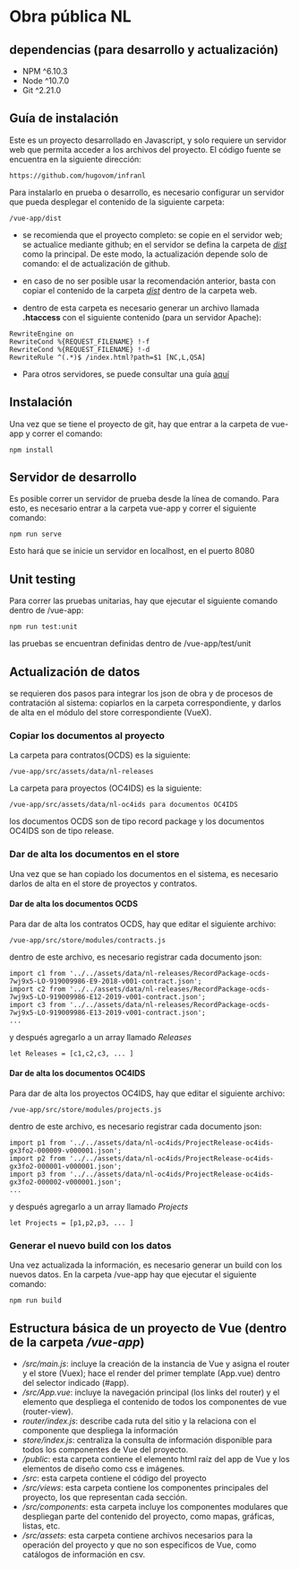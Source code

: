# Obra pública NL 
## dependencias (para desarrollo y actualización)
* NPM ^6.10.3
* Node ^10.7.0
* Git ^2.21.0

## Guía de instalación
Este es un proyecto desarrollado en Javascript, y solo requiere un servidor web que permita acceder a los archivos del proyecto. El código fuente se encuentra en la siguiente dirección:

```
https://github.com/hugovom/infranl
```

Para instalarlo en prueba o desarrollo, es necesario configurar un servidor que pueda desplegar el contenido de la siguiente carpeta:

```
/vue-app/dist
```

* se recomienda que el proyecto completo: se copie en el servidor web; se actualice mediante github; en el servidor se defina la carpeta de [_dist_](https://github.com/hugovom/infranl/tree/master/vue-app/dist) como la principal. De este modo, la actualización depende solo de comando: el de actualización de github.

* en caso de no ser posible usar la recomendación anterior, basta con copiar el contenido de la carpeta [_dist_](https://github.com/hugovom/infranl/tree/master/vue-app/dist) dentro de  la carpeta web.

* dentro de esta carpeta es necesario generar un archivo llamada __.htaccess__ con el siguiente contenido (para un servidor Apache):
```
RewriteEngine on
RewriteCond %{REQUEST_FILENAME} !-f
RewriteCond %{REQUEST_FILENAME} !-d
RewriteRule ^(.*)$ /index.html?path=$1 [NC,L,QSA]
```


* Para otros servidores, se puede consultar una guía [aquí](https://router.vuejs.org/guide/essentials/history-mode.html#example-server-configurations)

## Instalación 
Una vez que se tiene el proyecto de git, hay que entrar a la carpeta de vue-app y correr el comando:

```
npm install
```

## Servidor de desarrollo
Es posible correr un servidor de prueba desde la línea de comando. Para esto, es necesario entrar a la carpeta vue-app y correr el siguiente comando:

```
npm run serve
```

Esto hará que se inicie un servidor en localhost, en el puerto 8080

## Unit testing
Para correr las pruebas unitarias, hay que ejecutar el siguiente comando dentro de /vue-app:

```
npm run test:unit
```

las pruebas se encuentran definidas dentro de /vue-app/test/unit

## Actualización de datos
se requieren dos pasos para integrar los json de obra y de procesos de contratación al sistema: copiarlos en la carpeta correspondiente, y darlos de alta en el módulo del store correspondiente (VueX).

### Copiar los documentos al proyecto
La carpeta para contratos(OCDS) es la siguiente: 

```
/vue-app/src/assets/data/nl-releases
```

La carpeta para proyectos (OC4IDS) es la siguiente:

```
/vue-app/src/assets/data/nl-oc4ids para documentos OC4IDS
```

los documentos OCDS son de tipo record package y los documentos OC4IDS son de tipo release. 

### Dar de alta los documentos en el store
Una vez que se han copiado los documentos en el sistema, es necesario darlos de alta en el store de proyectos y contratos.

#### Dar de alta los documentos OCDS
Para dar de alta los contratos OCDS, hay que editar el siguiente archivo:

```
/vue-app/src/store/modules/contracts.js
```

dentro de este archivo, es necesario registrar cada documento json:

```
import c1 from '../../assets/data/nl-releases/RecordPackage-ocds-7wj9x5-LO-919009986-E9-2018-v001-contract.json';
import c2 from '../../assets/data/nl-releases/RecordPackage-ocds-7wj9x5-LO-919009986-E12-2019-v001-contract.json';
import c3 from '../../assets/data/nl-releases/RecordPackage-ocds-7wj9x5-LO-919009986-E13-2019-v001-contract.json';
...
```

y después agregarlo a un array llamado _Releases_

```
let Releases = [c1,c2,c3, ... ]
```

#### Dar de alta los documentos OC4IDS
Para dar de alta los proyectos OC4IDS, hay que editar el siguiente archivo:

```
/vue-app/src/store/modules/projects.js
```

dentro de este archivo, es necesario registrar cada documento json:

```
import p1 from '../../assets/data/nl-oc4ids/ProjectRelease-oc4ids-gx3fo2-000009-v000001.json';
import p2 from '../../assets/data/nl-oc4ids/ProjectRelease-oc4ids-gx3fo2-000001-v000001.json';
import p3 from '../../assets/data/nl-oc4ids/ProjectRelease-oc4ids-gx3fo2-000002-v000001.json';
...
```

y después agregarlo a un array llamado _Projects_

```
let Projects = [p1,p2,p3, ... ]
```

### Generar el nuevo build con los datos
Una vez actualizada la información, es necesario generar un build con los nuevos datos. En la carpeta /vue-app hay que ejecutar el siguiente comando:

```
npm run build
```



## Estructura básica de un proyecto de Vue (dentro de la carpeta _/vue-app_)

* _/src/main.js_: incluye la creación de la instancia de Vue y asigna el router y el store (Vuex); hace el render del primer template (App.vue) dentro del selector indicado (#app).
* _/src/App.vue_: incluye la navegación principal (los links del router) y el elemento que despliega el contenido de todos los componentes de vue (router-view).
* _router/index.js_: describe cada ruta del sitio y la relaciona con el componente que despliega la información
* _store/index.js_: centraliza la consulta de información disponible para todos los componentes de Vue del proyecto.
* _/public_: esta carpeta contiene el elemento html raíz del app de Vue y los elementos de diseño como css e imágenes.
* _/src_: esta carpeta contiene el código del proyecto
* _/src/views_: esta carpeta contiene los componentes principales del proyecto, los que representan cada sección.
* _/src/components_: esta carpeta incluye los componentes modulares que despliegan parte del contenido del proyecto, como mapas, gráficas, listas, etc.
* _/src/assets_: esta carpeta contiene archivos necesarios para la operación del proyecto y que no son específicos de Vue, como catálogos de información en csv.
